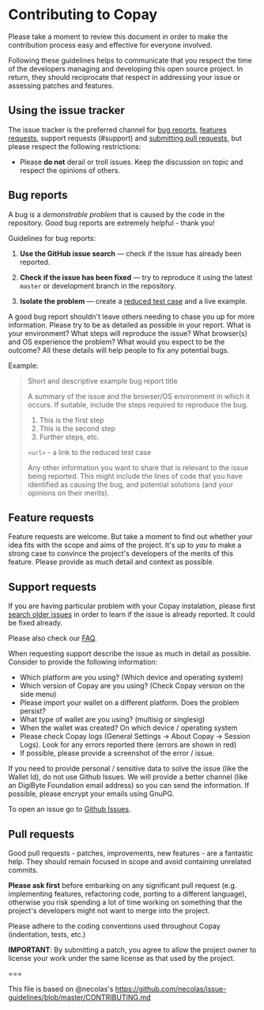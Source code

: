 
# Contributing to Copay

Please take a moment to review this document in order to make the contribution
process easy and effective for everyone involved.

Following these guidelines helps to communicate that you respect the time of
the developers managing and developing this open source project. In return,
they should reciprocate that respect in addressing your issue or assessing
patches and features.


## Using the issue tracker

The issue tracker is the preferred channel for [bug reports](#bugs),
[features requests](#features), support requests (#support) and [submitting pull
requests](#pull-requests), but please respect the following restrictions:

* Please **do not** derail or troll issues. Keep the discussion on topic and
  respect the opinions of others.


<a name="bugs"></a>
## Bug reports

A bug is a _demonstrable problem_ that is caused by the code in the repository.
Good bug reports are extremely helpful - thank you!

Guidelines for bug reports:

1. **Use the GitHub issue search** &mdash; check if the issue has already been
   reported.

2. **Check if the issue has been fixed** &mdash; try to reproduce it using the
   latest `master` or development branch in the repository.

3. **Isolate the problem** &mdash; create a [reduced test
   case](http://css-tricks.com/reduced-test-cases/) and a live example.

A good bug report shouldn't leave others needing to chase you up for more
information. Please try to be as detailed as possible in your report. What is
your environment? What steps will reproduce the issue? What browser(s) and OS
experience the problem? What would you expect to be the outcome? All these
details will help people to fix any potential bugs.

Example:

> Short and descriptive example bug report title
>
> A summary of the issue and the browser/OS environment in which it occurs. If
> suitable, include the steps required to reproduce the bug.
>
> 1. This is the first step
> 2. This is the second step
> 3. Further steps, etc.
>
> `<url>` - a link to the reduced test case
>
> Any other information you want to share that is relevant to the issue being
> reported. This might include the lines of code that you have identified as
> causing the bug, and potential solutions (and your opinions on their
> merits).


<a name="features"></a>
## Feature requests

Feature requests are welcome. But take a moment to find out whether your idea
fits with the scope and aims of the project. It's up to *you* to make a strong
case to convince the project's developers of the merits of this feature. Please
provide as much detail and context as possible.

<a name="support"></a>
## Support requests

If you are having particular problem with your Copay instalation, please first [search older 
issues](https://github.com/bitpay/copay/issues) in order to learn if the issue is already reported. It could be fixed already. 

Please also check our [FAQ](https://github.com/bitpay/copay/wiki/COPAY---FAQ).

When requesting support describe the issue as much in detail as possible. Consider to
provide the following information:

 - Which platform are you using? (Which device and operating system)
 - Which version of Copay are you using? (Check Copay version on the side menu)
 - Please import your wallet on a different platform. Does the problem persist?
 - What type of wallet are you using? (multisig or singlesig)
 - When the wallet was created? On which device / operating system
 - Please check Copay logs (General Settings -> About Copay -> Session Logs). Look for 
 any errors reported there (errors are shown in red)
 - If possible, please provide a screenshot of the error / issue.
 
If you need to provide personal / sensitive data to solve the issue (like the Wallet Id), do not use Github Issues. 
We will provide a better channel (like an DigiByte Foundation email address) so you can send the information. If possible, please
encrypt your emails using GnuPG.

To open an issue go to [Github Issues](https://github.com/bitpay/copay/issues).

<a name="pull-requests"></a>
## Pull requests

Good pull requests - patches, improvements, new features - are a fantastic
help. They should remain focused in scope and avoid containing unrelated
commits.

**Please ask first** before embarking on any significant pull request (e.g.
implementing features, refactoring code, porting to a different language),
otherwise you risk spending a lot of time working on something that the
project's developers might not want to merge into the project.

Please adhere to the coding conventions used throughout Copay (indentation, tests, etc.)

**IMPORTANT**: By submitting a patch, you agree to allow the project owner to
license your work under the same license as that used by the project.

===


This file is based on @necolas's https://github.com/necolas/issue-guidelines/blob/master/CONTRIBUTING.md
